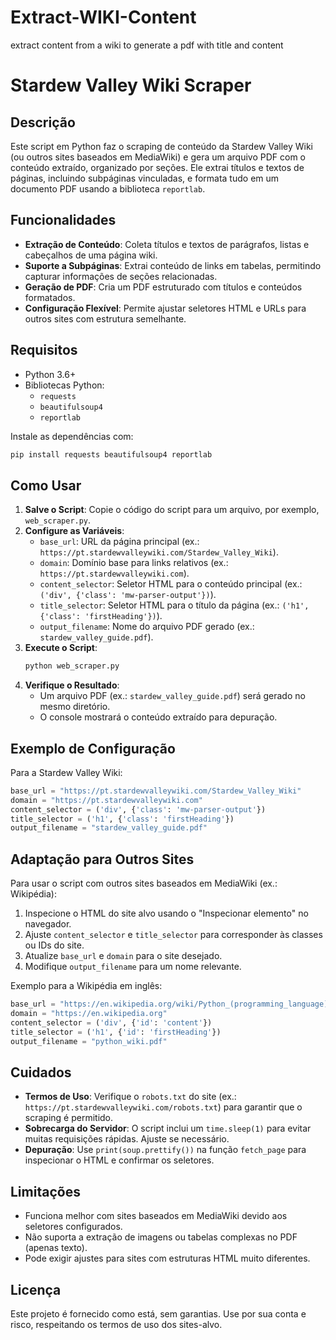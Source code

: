 # Extract-WIKI-Content
 extract content from a wiki to generate a pdf with title and content
# Stardew Valley Wiki Scraper

## Descrição
Este script em Python faz o scraping de conteúdo da Stardew Valley Wiki (ou outros sites baseados em MediaWiki) e gera um arquivo PDF com o conteúdo extraído, organizado por seções. Ele extrai títulos e textos de páginas, incluindo subpáginas vinculadas, e formata tudo em um documento PDF usando a biblioteca `reportlab`.

## Funcionalidades
- **Extração de Conteúdo**: Coleta títulos e textos de parágrafos, listas e cabeçalhos de uma página wiki.
- **Suporte a Subpáginas**: Extrai conteúdo de links em tabelas, permitindo capturar informações de seções relacionadas.
- **Geração de PDF**: Cria um PDF estruturado com títulos e conteúdos formatados.
- **Configuração Flexível**: Permite ajustar seletores HTML e URLs para outros sites com estrutura semelhante.

## Requisitos
- Python 3.6+
- Bibliotecas Python:
  - `requests`
  - `beautifulsoup4`
  - `reportlab`

Instale as dependências com:
```bash
pip install requests beautifulsoup4 reportlab
```

## Como Usar
1. **Salve o Script**: Copie o código do script para um arquivo, por exemplo, `web_scraper.py`.
2. **Configure as Variáveis**:
   - `base_url`: URL da página principal (ex.: `https://pt.stardewvalleywiki.com/Stardew_Valley_Wiki`).
   - `domain`: Domínio base para links relativos (ex.: `https://pt.stardewvalleywiki.com`).
   - `content_selector`: Seletor HTML para o conteúdo principal (ex.: `('div', {'class': 'mw-parser-output'})`).
   - `title_selector`: Seletor HTML para o título da página (ex.: `('h1', {'class': 'firstHeading'})`).
   - `output_filename`: Nome do arquivo PDF gerado (ex.: `stardew_valley_guide.pdf`).
3. **Execute o Script**:
   ```bash
   python web_scraper.py
   ```
4. **Verifique o Resultado**:
   - Um arquivo PDF (ex.: `stardew_valley_guide.pdf`) será gerado no mesmo diretório.
   - O console mostrará o conteúdo extraído para depuração.

## Exemplo de Configuração
Para a Stardew Valley Wiki:
```python
base_url = "https://pt.stardewvalleywiki.com/Stardew_Valley_Wiki"
domain = "https://pt.stardewvalleywiki.com"
content_selector = ('div', {'class': 'mw-parser-output'})
title_selector = ('h1', {'class': 'firstHeading'})
output_filename = "stardew_valley_guide.pdf"
```

## Adaptação para Outros Sites
Para usar o script com outros sites baseados em MediaWiki (ex.: Wikipédia):
1. Inspecione o HTML do site alvo usando o "Inspecionar elemento" no navegador.
2. Ajuste `content_selector` e `title_selector` para corresponder às classes ou IDs do site.
3. Atualize `base_url` e `domain` para o site desejado.
4. Modifique `output_filename` para um nome relevante.

Exemplo para a Wikipédia em inglês:
```python
base_url = "https://en.wikipedia.org/wiki/Python_(programming_language)"
domain = "https://en.wikipedia.org"
content_selector = ('div', {'id': 'content'})
title_selector = ('h1', {'id': 'firstHeading'})
output_filename = "python_wiki.pdf"
```

## Cuidados
- **Termos de Uso**: Verifique o `robots.txt` do site (ex.: `https://pt.stardewvalleywiki.com/robots.txt`) para garantir que o scraping é permitido.
- **Sobrecarga do Servidor**: O script inclui um `time.sleep(1)` para evitar muitas requisições rápidas. Ajuste se necessário.
- **Depuração**: Use `print(soup.prettify())` na função `fetch_page` para inspecionar o HTML e confirmar os seletores.

## Limitações
- Funciona melhor com sites baseados em MediaWiki devido aos seletores configurados.
- Não suporta a extração de imagens ou tabelas complexas no PDF (apenas texto).
- Pode exigir ajustes para sites com estruturas HTML muito diferentes.

## Licença
Este projeto é fornecido como está, sem garantias. Use por sua conta e risco, respeitando os termos de uso dos sites-alvo.
